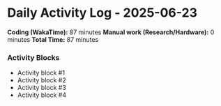 # Daily Activity Log - 2025-06-23

**Coding (WakaTime):** 87 minutes
**Manual work (Research/Hardware):** 0 minutes
**Total Time:** 87 minutes

### Activity Blocks
- Activity block #1
- Activity block #2
- Activity block #3
- Activity block #4
